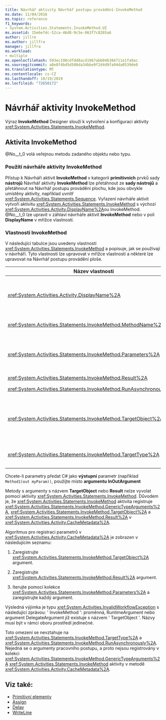 ```yaml
---
title: Návrhář aktivity Návrhář postupu provádění-InvokeMethod
ms.date: 11/04/2016
ms.topic: reference
f1_keywords:
- System.Activities.Statements.InvokeMethod.UI
ms.assetid: 15e6efdc-52ca-46d8-9c5e-063f7c8265a6
author: jillre
ms.author: jillfra
manager: jillfra
ms.workload:
- multiple
ms.openlocfilehash: 593ec198cdfdd8acd1967abb046384711e1fa9ac
ms.sourcegitcommit: a8e8f4bd5d508da34bbe9f2d4d9fa94da0539de0
ms.translationtype: MT
ms.contentlocale: cs-CZ
ms.lasthandoff: 10/19/2019
ms.locfileid: "72650172"
---
```

# <a name="invokemethod-activity-designer"></a>Návrhář aktivity InvokeMethod

Výraz **InvokeMethod** Designer slouží k vytvoření a konfiguraci aktivity <xref:System.Activities.Statements.InvokeMethod>.

## <a name="the-invokemethod-activity"></a>Aktivita InvokeMethod

@No__t_0 volá veřejnou metodu zadaného objektu nebo typu.

### <a name="use-the-invokemethod-activity-designer"></a>Použití návrháře aktivity InvokeMethod

Přístup k Návrháři aktivit **InvokeMethod** v kategorii **primitivních** prvků sady **nástrojů** Návrhář aktivity **InvokeMethod** lze přetáhnout ze **sady nástrojů** a přetáhnout na Návrhář postupu provádění plochu, kde jsou obvykle umístěny aktivity, například uvnitř <xref:System.Activities.Statements.Sequence>. Vyřazení návrháře aktivit vytvoří aktivitu <xref:System.Activities.Statements.InvokeMethod> s výchozí <xref:System.Activities.Activity.DisplayName%2A>ou InvokeMethod. @No__t_0 lze upravit v záhlaví návrháře aktivit **InvokeMethod** nebo v poli **DisplayName** v mřížce vlastností.

### <a name="the-invokemethod-properties"></a>Vlastnosti InvokeMethod

V následující tabulce jsou uvedeny vlastnosti <xref:System.Activities.Statements.InvokeMethod> a popisuje, jak se používají v návrháři. Tyto vlastnosti lze upravovat v mřížce vlastností a některé lze upravovat na Návrhář postupu provádění ploše.

|Název vlastnosti|Požadováno|Použití|
|-|--------------|-|
|<xref:System.Activities.Activity.DisplayName%2A>|False|Popisný název aktivity <xref:System.Activities.Statements.InvokeMethod>. Výchozí hodnota je InvokeMethod.<br /><br /> I když <xref:System.Activities.Activity.DisplayName%2A> není nezbytně nutné, je vhodné použít jeden.|
|<xref:System.Activities.Statements.InvokeMethod.MethodName%2A>|Podmínka|Název metody, která má být volána, když se aktivita spustí. Volaná metoda musí být deklarována jako **Public**. Tato vlastnost se dá upravovat na návrhové ploše a je povinná.|
|<xref:System.Activities.Statements.InvokeMethod.Parameters%2A>|False|Kolekce parametrů volané metody Parametry musí být přidány do kolekce ve stejném pořadí, v jakém jsou uvedeny v signatuře metody. Chcete-li zobrazit dialogové okno **parametrů** , kde můžete nastavit tuto vlastnost, klikněte na tlačítko se třemi tečkami v poli **parametry** v mřížce vlastností. Chcete-li přidat parametry, klikněte na tlačítko **vytvořit argument** .|
|<xref:System.Activities.Statements.InvokeMethod.Result%2A>|False|Návratová hodnota volání metody.|
|<xref:System.Activities.Statements.InvokeMethod.RunAsynchronously%2A>|Podmínka|Určuje, zda je metoda volána asynchronně. Výchozí hodnota je **false (NEPRAVDA**).|
|<xref:System.Activities.Statements.InvokeMethod.TargetObject%2A>|False|Objekt, který obsahuje metodu, která má být volána. Tato vlastnost se dá upravit na návrhové ploše.<br /><br /> Musí být nastaven buď <xref:System.Activities.Statements.InvokeMethod.TargetObject%2A>, nebo <xref:System.Activities.Statements.InvokeMethod.TargetType%2A>.|
|<xref:System.Activities.Statements.InvokeMethod.TargetType%2A>|False|Typ <xref:System.Activities.Statements.InvokeMethod.TargetObject%2A>. Tuto vlastnost lze upravit na návrhové ploše. Tato vlastnost musí být nastavena pouze v případě, že je metoda volána jako statická.|

Chcete-li parametry předat C# jako **výstupní** parametr (například `Method1(out myParam))`, použijte místo **argumentu** **InOutArgument**

Metody s argumenty s názvem **TargetObject** nebo **Result** nelze vyvolat pomocí aktivity <xref:System.Activities.Statements.InvokeMethod>. Důvodem je, že <xref:System.Activities.Statements.InvokeMethod> aktivita registruje <xref:System.Activities.Statements.InvokeMethod.GenericTypeArguments%2A>, <xref:System.Activities.Statements.InvokeMethod.TargetObject%2A> a <xref:System.Activities.Statements.InvokeMethod.Result%2A> v <xref:System.Activities.Activity.CacheMetadata%2A>.

Algoritmus pro registraci parametrů v <xref:System.Activities.Activity.CacheMetadata%2A> je zobrazen v následujícím seznamu:

1. Zaregistrujte <xref:System.Activities.Statements.InvokeMethod.TargetObject%2A> argument.

2. Zaregistrujte <xref:System.Activities.Statements.InvokeMethod.Result%2A> argument.

3. Iterujte pomocí kolekce <xref:System.Activities.Statements.InvokeMethod.Parameters%2A> a zaregistrujte každý argument.

Výsledná výjimka je typu <xref:System.Activities.InvalidWorkflowException> s následující zprávou: ' InvokeMethod ': proměnná, RuntimeArgument nebo argument DelegateArgument již existuje s názvem ' TargetObject '. Názvy musí být v rámci oboru prostředí jedinečné.

Toto omezení se nevztahuje na <xref:System.Activities.Statements.InvokeMethod.TargetType%2A> a <xref:System.Activities.Statements.InvokeMethod.RunAsynchronously%2A>. Nejedná se o argumenty pracovního postupu, a proto nejsou registrovány v kolekci <xref:System.Activities.Statements.InvokeMethod.GenericTypeArguments%2A> <xref:System.Activities.Statements.InvokeMethod> aktivity v metodě <xref:System.Activities.Activity.CacheMetadata%2A>.

## <a name="see-also"></a>Viz také:

- [Primitivní elementy](../workflow-designer/primitives-activity-designers.md)
- [Assign](../workflow-designer/assign-activity-designer.md)
- [Delay](../workflow-designer/delay-activity-designer.md)
- [WriteLine](../workflow-designer/writeline-activity-designer.md)